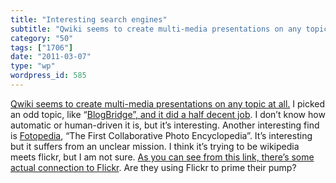 ```yaml
---
title: "Interesting search engines"
subtitle: "Qwiki seems to create multi-media presentations on any topic at all. I picke..."
category: "50"
tags: ["1706"]
date: "2011-03-07"
type: "wp"
wordpress_id: 585
---
```

[Qwiki seems to create multi-media presentations on any topic at all.](http://www.qwiki.com) I picked an odd topic, like “[BlogBridge”, and it did a half decent job](http://www.qwiki.com/q/#!/BlogBridge). I don’t know how automatic or human-driven it is, but it’s interesting.
Another interesting find is [Fotopedia](http://www.fotopedia.com), “The First Collaborative Photo Encyclopedia”. It’s interesting but it suffers from an unclear mission. I think it’s trying to be wikipedia meets flickr, but I am not sure. [As you can see from this link, there’s some actual connection to Flickr](http://www.fotopedia.com/items/flickr-3255348609). Are they using Flickr to prime their pump?